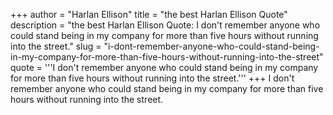 +++
author = "Harlan Ellison"
title = "the best Harlan Ellison Quote"
description = "the best Harlan Ellison Quote: I don't remember anyone who could stand being in my company for more than five hours without running into the street."
slug = "i-dont-remember-anyone-who-could-stand-being-in-my-company-for-more-than-five-hours-without-running-into-the-street"
quote = '''I don't remember anyone who could stand being in my company for more than five hours without running into the street.'''
+++
I don't remember anyone who could stand being in my company for more than five hours without running into the street.
